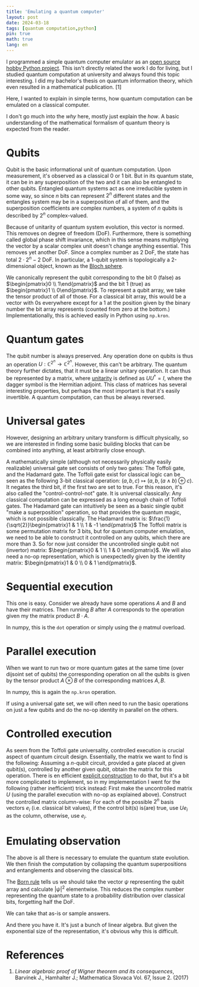 ```yaml
---
title: 'Emulating a quantum computer'
layout: post
date: 2024-03-18
tags: [quantum computation,python]
pin: true
math: true
lang: en
---
```


I programmed a simple quantum computer emulator as an [open source hobby Python project](https://github.com/jachymb/quantum-computer).
This isn't directly related the work I do for living, but I studied quantum computation at university
and always found this topic interesting.
I did my bachelor's thesis on quantum information theory,
which even resulted in a mathematical publication. \[1\]

Here, I wanted to explain in simple terms, how quantum computation can be emulated on a classical computer.

I don't go much into the _why_ here, mostly just explain the _how_. 
A basic understanding of the mathematical formalism of quantum theory is expected from the reader.

# Qubits
Qubit is the basic informational unit of quantum computation. 
Upon measurement, it's observed as a classical 0 or 1 bit.
But in its quantum state, it can be in any superposition of the two 
and it can also be entangled to other qubits. 
Entangled quantum systems act as one irreducible system in some way,
so since $n$ bits can represent $2^n$ different states and the entangles system
may be in a superposition of all of them, and the superposition coefficients are 
complex numbers, a system of $n$ qubits is described by $2^n$ complex-valued. 

Because of unitarity of quantum system evolution, this vector is normed.
This removes on degree of freedom (DoF). Furthermore, there is something called global phase shift invariance,
which in this sense means multiplying the vector by a scalar complex unit doesn't change anything essential.
This removes yet another DoF. Since a complex number as 2 DoF, the state has total $2\cdot2^n - 2$ DoF.
In particular, a 1-qubit system is topologically a 2-dimensional object, known as the [Bloch sphere](https://en.wikipedia.org/wiki/Bloch_sphere). 

We canonically represent the qubit corresponding to the bit 0 (false) as $\begin{pmatrix}0 \\ 1\end{pmatrix}$ and the bit 1 (true) as $\begin{pmatrix}1 \\ 0\end{pmatrix}$.
To represent a qubit array, we take the tensor product of all of those. 
For a classical bit array, this would be a vector with 0s everywhere except for a 1 at the position given by the binary number the bit array represents (counted from zero at the bottom.)
Implementationally, this is achieved easily in Python using `np.kron`.

# Quantum gates
The qubit number is always preserved. 
Any operation done on qubits is thus an operation $U: \mathbb{C}^{2^n} \to \mathbb{C}^{2^n}$.
However, this can't be arbitrary. The quantum theory further dictates, that it must be a linear unitary operation.
It can thus be represented by a matrix, where [unitarity](https://en.wikipedia.org/wiki/Unitary_matrix) is defined as $UU^{\dagger} = I$,
where the dagger symbol is the Hermitian adjoint.
This class of matrices has several interesting properties, but perhaps the most important is that it's easily invertible.
A quantum computation, can thus be always reversed. 

# Universal gates
However, designing an arbitrary unitary transform is difficult physically,
so we are interested in finding some basic building blocks that can be combined into
anything, at least arbitrarily close enough.

A mathematically simple (although not necessarily physically easily realizable) universal gate set 
consists of only two gates: The Toffoli gate, and the Hadamard gate.
The Toffoli gate exist for classical logic can be seen as the following 3-bit classical operation:
$(a, b, c) \mapsto (a, b, (a \land b) \oplus c )$.
It negates the third bit, if the first two are set to true. 
For this reason, it's also called the "control-control-not" gate.
It is universal classically: Any classical computation can be expressed as a long enough chain of Toffoli gates.
The Hadamard gate can intuitively be seen as a basic single qubit "make a superposition" operation, 
so that provides the quantum magic, which is not possible classically. 
The Hadamard matrix is:
$\frac{1}{\sqrt{2}}\begin{pmatrix}1 & 1  \\ 1 & -1 \end{pmatrix}$
The Toffoli matrix is some permutation matrix for 3 bits, but for quantum computer
emulation, we need to be able to construct it controlled on any qubits, which there are more than 3.
So for now just consider the uncontrolled single qubit not (invertor) matrix:
$\begin{pmatrix}0 & 1  \\ 1 & 0 \end{pmatrix}$.
We will also need a no-op representation, which is unexpectedly given by the identity matrix:
$\begin{pmatrix}1 & 0  \\ 0 & 1 \end{pmatrix}$.


# Sequential execution
This one is easy. Consider we already have some operations $A$ and $B$ and have their matrices.
Then running $B$ after $A$ corresponds to the operation given my the matrix product $B\cdot A$.

In numpy, this is the `dot` operation or simply using the `@` matmul overload.

# Parallel execution
When we want to run two or more quantum gates at the same time (over dijsoint set of qubits)
the corresponding operation on all the qubits is given by the tensor product $A \otimes B$ of the corresponding matrices $A, B$.

In numpy, this is again the `np.kron` operation.

If using a universal gate set, we will often need to run the basic operations on just a few qubits
and do the no-op identity in parallel on the others. 

# Controlled execution
As seem from the Toffoli gate universality, controlled execution is crucial aspect of quantum circuit design.
Essentially, the matrix we want to find is the following:
Assuming a $n$-qubit circuit, provided a gate placed at given qubit(s), controlled by another given qubit,
obtain the matrix for this operation.
There is en efficient [explicit construction](https://quantumcomputing.stackexchange.com/questions/37293/what-is-the-formula-for-the-matrix-representation-of-a-general-controlled-gate) to do that, but it's a bit more complicated to implement, so
in my implementation I went for the following (rather inefficient) trick instead:
First make the uncontrolled matrix $U$ (using the parallel execution with no-op as explained above).
Construct the controlled matrix column-wise: 
For each of the possible $2^n$ basis vectors $e_i$ (i.e. classical bit values), if the control bit(s) is(are) true,
use $Ue_i$ as the column, otherwise, use $e_i$. 

# Emulating observation
The above is all there is necessary to emulate the quantum state evolution.
We then finish the computation by collapsing the quantum superpositions and entanglements and observing the classical bits.

The [Born rule](https://en.wikipedia.org/wiki/Born_rule) tells us we should take the vector $\psi$ representing the qubit array
and calculate $|\psi|^2$ elementwise. 
This reduces the complex number representing the quantum state to a probability distribution over classical bits, forgetting half the DoF.

We can take that as-is or sample answers. 

And there you have it. It's just a bunch of linear algebra. But given the exponential size  of the representation, it's obvious why this is difficult.

# References

1. _Linear algebraic proof of Wigner theorem and its consequences_, Barvínek J., Hamhalter J.; Mathematica Slovaca Vol. 67, Issue 2. (2017)
